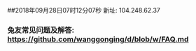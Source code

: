 ##2018年09月28日07时12分07秒 新址: 104.248.62.37
### 兔友常见问题及解答: https://github.com/wanggonging/d/blob/w/FAQ.md
